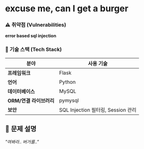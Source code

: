 # excuse me, can I get a burger
### ⚠️ 취약점 (Vulnerabilities)
**error based sql injection**
### 📌 기술 스택 (Tech Stack)
| 분야             | 사용 기술 |
|----------------|---------|
| **프레임워크**  | Flask |
| **언어**        | Python |
| **데이터베이스** | MySQL |
| **ORM/연결 라이브러리** | pymysql |
| **보안**        | SQL Injection 필터링, Session 관리 |
## 📝 문제 설명
*"여봐라.. 버거를.."*  
